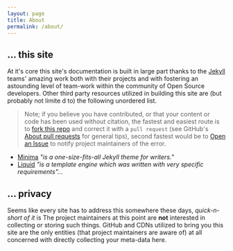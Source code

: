 ```yaml
---
layout: page
title: About
permalink: /about/
---
```


## ... this site

At it's core this site's documentation is built in large part thanks to the [Jekyll][jekyll-docs] teams' amazing work both with their projects and with fostering an
astounding level of team-work within the community of Open Source developers. Other third party resources utilized in building this site are (but probably not limite
d to) the following unordered list.



> Note; if you believe you have contributed, or that your content or code has been used without citation, the fastest and easiest route is to [fork this repo][this-repo] and correct it with a `pull request` (see GitHub's [About pull requests][about-pull-requests] for general tips), second fastest would be to [Open an Issue][got-issues] to notify project maintainers of the error.


- [Minima][theme] _"is a one-size-fits-all Jekyll theme for writers."_
- [Liquid][liquid] _"is a template engine which was written with very specific requirements"..._


## ... privacy


Seems like every site has to address this somewhere these days, _quick-n-short of it_ is The project maintainers at this point are __not__ interested in collecting or storing such things. GitHub and CDNs utilized to bring you this site are the only entities (that project maintainers are aware of) at all concerned with directly collecting your meta-data here.


[jekyll-docs]: https://jekyllrb.com/docs/home
[this-repo]: https://github.com/S0AndS0/Jekyll_Admin/
[got-issues]: https://github.com/S0AndS0/Jekyll_Admin/issues/
[theme]: https://github.com/jekyll/minima
[liquid]: https://github.com/Shopify/liquid
[about-pull-requests]: https://help.github.com/en/articles/about-pull-requests
